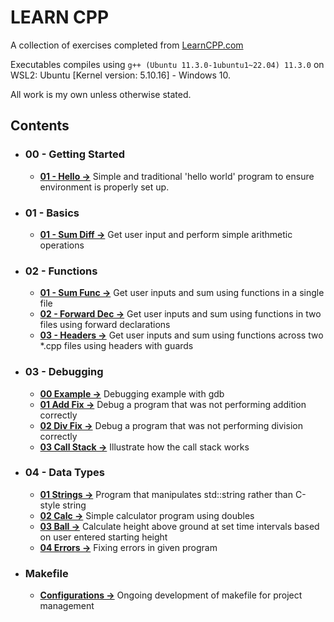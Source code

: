 # LEARN CPP

A collection of exercises completed from [LearnCPP.com](https://www.learncpp.com/)

Executables compiles using `g++ (Ubuntu 11.3.0-1ubuntu1~22.04) 11.3.0` on WSL2: Ubuntu [Kernel version: 5.10.16] - Windows 10.

All work is my own unless otherwise stated.

## Contents

- ### 00 - Getting Started
    - **[01 - Hello &rarr;](./00-GettingStarted/01-hello)** Simple and traditional 'hello world' program to ensure environment is properly set up.
- ### 01 - Basics
    - **[01 - Sum Diff &rarr;](./01-Basics/01-sum_diff/)** Get user input and perform simple arithmetic operations
- ### 02 - Functions
    - **[01 - Sum Func &rarr;](./02-Functions/01-sum_func/)** Get user inputs and sum using functions in a single file
    - **[02 - Forward Dec &rarr;](./02-Functions/02-forward_dec/)** Get user inputs and sum using functions in two files using forward declarations
    - **[03 - Headers &rarr;](./02-Functions/03-headers/)** Get user inputs and sum using functions across two *.cpp files using headers with guards
- ### 03 - Debugging
    - **[00 Example &rarr;](./03-Debugging/00-example/)** Debugging example with gdb
    - **[01 Add Fix &rarr;](./03-Debugging/01-add_fix/)** Debug a program that was not performing addition correctly
    - **[02 Div Fix &rarr;](./03-Debugging/02-div_fix/)** Debug a program that was not performing division correctly
    - **[03 Call Stack &rarr;](./03-Debugging/03-call_stack/)** Illustrate how the call stack works
- ### 04 - Data Types
    - **[01 Strings &rarr;](./04-DataTypes/01-strings/)** Program that manipulates std::string rather than C-style string
    - **[02 Calc &rarr;](./04-DataTypes/02-calc/)** Simple calculator program using doubles
    - **[03 Ball &rarr;](./04-DataTypes/03-ball/)** Calculate height above ground at set time intervals based on user entered starting height
    - **[04 Errors &rarr;](./04-DataTypes/04-errors/)** Fixing errors in given program
- ### Makefile
    - **[Configurations &rarr;](/Makefile/)** Ongoing development of makefile for project management


